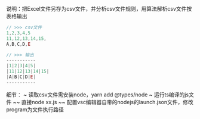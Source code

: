 说明：把Excel文件另存为csv文件，并分析csv文件规则，用算法解析csv文件按表格输出

``` javascript
// >>> csv文件
1,2,3,4,5
11,12,13,14,15,
A,B,C,D,E

// >>> 输出
-----------
|1|2|3|4|5|
|11|12|13|14|15|
|A|B|C|D|E|
-----------
```

细节：
~ 读取csv文件需安装node，yarn add @types/node
~ 运行ts编译的js文件
~~ 直接node xx.js
~~ 配置vsc编辑器自带的nodejs的launch.json文件，修改program为文件执行路径
